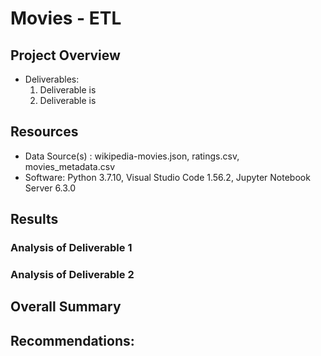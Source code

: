 # Movies - ETL


## Project Overview


- Deliverables:
  1. Deliverable is
  2. Deliverable is

## Resources
- Data Source(s) : wikipedia-movies.json, ratings.csv, movies_metadata.csv
- Software: Python 3.7.10, Visual Studio Code 1.56.2, Jupyter Notebook Server 6.3.0

## Results

### Analysis of Deliverable 1



### Analysis of Deliverable 2




## Overall Summary



## Recommendations: